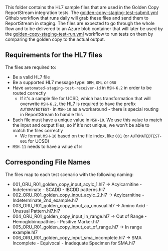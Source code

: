 This folder contains the HL7 sample files that are used in the Golden Copy ReportStream
integration tests. The [golden-copy-staging-test-submit.yml](/.github/workflows/golden-copy-staging-test-submit.yml)
Github workflow that runs daily will grab these files and send them to ReportStream in staging.
The files are expected to go through the whole flow and to be delivered to an Azure blob
container that will later be used by the
[golden-copy-staging-test-run.yml](/.github/workflows/golden-copy-staging-test-run.yml) workflow to run tests on them by comparing the golden copy to the actual output.

## Requirements for the HL7 files

The files are required to:

- Be a valid HL7 file
- Be a supported HL7 message type: `ORM`, `OML` or `ORU`
- Have `automated-staging-test-receiver-id` in `MSH-6.2` in order to be routed correctly
    - If it's a sample file for UCSD, which has transformation that will overwrite `MSH-6.2`, the HL7 is required to have the prefix `AUTOMATEDTEST-` in `MSH-10` as a workaround - there is special routing in ReportStream to handle this
- Each file must have a unique value in `MSH-10`. We use this value to match the input and output files, so if it's not unique, we won't be able to match the files correctly
    - We format `MSH-10` based on the file index, like `001` (or `AUTOMATEDTEST-001` for UCSD)
- `MSH-11` needs to have a value of `N`

## Corresponding File Names

The files map to each test scenario with the following naming:

- 001_ORU_R01_golden_copy_input_acylc_1.hl7 -> Acylcarnitine - Indeterminate - SCADD - IBCDD patterns.hl7
- 002_ORU_R01_golden_copy_input_acylc_2.hl7 -> Acylcarnitine - Indeterminate_2nd_example.hl7
- 003_ORU_R01_golden_copy_input_aa_unusual.hl7 -> Amino Acid - Unusual Pattern.hl7.hl7
- 004_ORU_R01_golden_copy_input_in_range.hl7 -> Out of Range - Hemoglobinopathies - Positive Marker.hl7
- 005_ORU_R01_golden_copy_input_out_of_range.hl7 -> In range example.hl7
- 006_ORU_R01_golden_copy_input_sma_incomplete.hl7 -> SMA Incomplete - Equivocal - Inadequate Specimen for SMA.hl7
